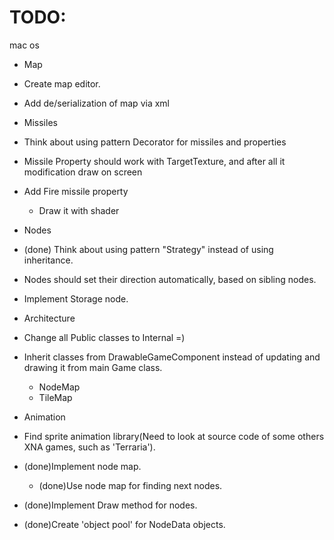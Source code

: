 # TODO: #
mac os
* Map
 * Create map editor.
 * Add de/serialization of map via xml

* Missiles
 * Think about using pattern Decorator for missiles and properties
  * Missile Property should work with TargetTexture, and after all it modification draw on screen
  * Add Fire missile property
    * Draw it with shader
* Nodes
 * (done) Think about using pattern "Strategy" instead of using inheritance.
 * Nodes should set their direction automatically, based on sibling nodes.
 * Implement Storage node.
* Architecture
 * Change all Public classes to Internal =)
 * Inherit classes from DrawableGameComponent instead of updating and drawing it from main Game class.
   * NodeMap
   * TileMap
* Animation
 * Find sprite animation library(Need to look at source code of some others XNA games, such as 'Terraria').

* (done)Implement node map.
  * (done)Use node map for finding next nodes.
* (done)Implement Draw method for nodes.
* (done)Create 'object pool' for NodeData objects.
